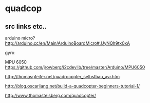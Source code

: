 quadcop
=======

src links etc..
---------------

arduino micro?
http://arduino.cc/en/Main/ArduinoBoardMicro#.UyNQh9tx0xA


gyro: 

MPU 6050
https://github.com/jrowberg/i2cdevlib/tree/master/Arduino/MPU6050


http://thomaspfeifer.net/quadrocopter_selbstbau_avr.htm

http://blog.oscarliang.net/build-a-quadcopter-beginners-tutorial-1/

http://www.thomasteisberg.com/quadcopter/
